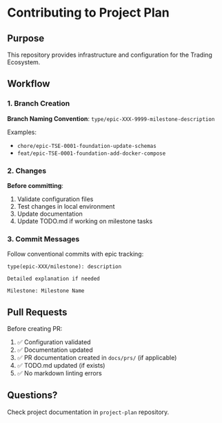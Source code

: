 # Contributing to Project Plan

## Purpose

This repository provides infrastructure and configuration for the Trading Ecosystem.

## Workflow

### 1. Branch Creation
**Branch Naming Convention**: `type/epic-XXX-9999-milestone-description`

Examples:
- `chore/epic-TSE-0001-foundation-update-schemas`
- `feat/epic-TSE-0001-foundation-add-docker-compose`

### 2. Changes
**Before committing**:
1. Validate configuration files
2. Test changes in local environment
3. Update documentation
4. Update TODO.md if working on milestone tasks

### 3. Commit Messages
Follow conventional commits with epic tracking:

```
type(epic-XXX/milestone): description

Detailed explanation if needed

Milestone: Milestone Name
```

## Pull Requests

Before creating PR:
1. ✅ Configuration validated
2. ✅ Documentation updated
3. ✅ PR documentation created in `docs/prs/` (if applicable)
4. ✅ TODO.md updated (if exists)
5. ✅ No markdown linting errors

## Questions?

Check project documentation in `project-plan` repository.
